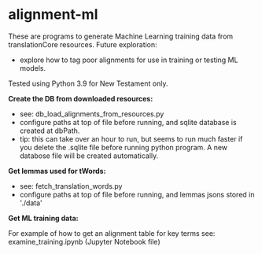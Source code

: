 # alignment-ml

These are programs to generate Machine Learning training data from translationCore resources.
Future exploration:
- explore how to tag poor alignments for use in training or testing ML models.

Tested using Python 3.9 for New Testament only.

**Create the DB from downloaded resources:**

- see: db_load_alignments_from_resources.py
- configure paths at top of file before running, and sqlite database is created at dbPath.
- tip: this can take over an hour to run, but seems to run much faster if you delete the .sqlite file before running python program.  A new databose file will be created automatically.

**Get lemmas used for tWords:**

- see: fetch_translation_words.py
- configure paths at top of file before running, and lemmas jsons stored in './data'

**Get ML training data:**

For example of how to get an alignment table for key terms see: examine_training.ipynb (Jupyter Notebook file)